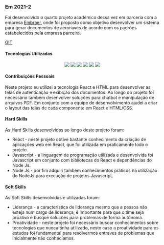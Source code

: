 ### Em 2021-2
  Foi desenvolvido o quarto projeto acadêmico dessa vez em parceria com a empresa [Embraer](https://embraer.com/), onde foi proposto como objetivo desenvolver um sistema para gerar documentos de aeronaves de acordo com os padrões estabelecidos pela empresa parceira.

[GIT](https://github.com/DevSlim001/API_Slim_4Semestre)

#### Tecnologias Utilizadas

<p align="center">
    <img src="https://img.shields.io/badge/HTML5-E34F26?style=for-the-badge&logo=html5&logoColor=white">
        <img src="https://img.shields.io/badge/CSS3-1572B6?style=for-the-badge&logo=css3&logoColor=white">
        <img src="https://img.shields.io/badge/Java-ED8B00?style=for-the-badge&logo=java&logoColor=white">
        <img src="https://img.shields.io/badge/Spring-6DB33F?style=for-the-badge&logo=spring&logoColor=white">
        <img src="https://img.shields.io/badge/JavaScript-F7DF1E?style=for-the-badge&logo=javascript&logoColor=black">
        <img src="https://img.shields.io/badge/ReactJS-61DAFB?style=for-the-badge&logo=react&logoColor=black">
</p>

#### Contribuições Pessoais
Neste projeto eu utilizei a tecnologia React e HTML para desenvolver as telas de autenticação e exibição dos documentos. 
Ao longo do projeto foi necessário também desenvolver soluções para chatbot e manipulação de arquivos PDF. 
Em conjunto com a equipe de desenvolvimento ajudei a criar o layout das telas de cada componente em React e HTML/CSS.
     
     
#### Hard Skills
As Hard Skills desenvolvidas ao longo deste projeto foram: 
* React - neste projeto obtive bastante conhecimento da criação de aplicações web em React, que foi utilizada em praticamente todo o projeto.
* Javascript - a linguagem de programação utilizada e desenvolvida foi Javascript em conjunto com bibliotecas do React e dependências do Node Js.
* Node Js - por fim adquiri também conhecimentos práticos na utilização do NodeJs para execução de projetos Javascript.

#### Soft Skills
As Soft Skills desenvolvidas e utilizadas foram:
* Liderança - a caracteristica de liderança mesmo que a pessoa não esteja num cargo de liderança, é importante para que o time seja proativo e busque soluções para problemas de forma autônoma.
* Proatividade - neste projeto foi necessário buscar conhecimentos sobre tecnologias que nunca tinha utilizado, neste caso a proatividade para os estudos foi fundamental para resolvermos entraves de problemas que inicialmente não conhecíamos.


